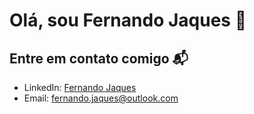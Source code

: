 # Olá, sou Fernando Jaques 👋



## Entre em contato comigo 📬

- LinkedIn: [Fernando Jaques](https://www.linkedin.com/in/fernando-jaques/)
- Email: fernando.jaques@outlook.com
